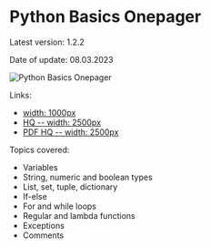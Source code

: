 # Python Basics Onepager

Latest version: 1.2.2

Date of update: 08.03.2023

![Python Basics Onepager](https://github.com/IvanReznikov/DataVerse/blob/main/Onepagers/images/python_onepager.png?raw=true)

Links:
- [width: 1000px](https://drive.google.com/file/d/1K5fyzopUj-M6m2GkibrcxEtwJEMkGO9a/view?usp=sharing)
- [HQ -- width: 2500px](https://drive.google.com/file/d/1LIw9DveFkAyJvEz-ZYwzTujriCpnk5TT/view?usp=sharing)
- [PDF HQ -- width: 2500px](https://drive.google.com/file/d/16zwEojb4GauVJG88CoGfPaVp5IS3BKR3/view?usp=sharing)

Topics covered:
- Variables
- String, numeric and boolean types
- List, set, tuple, dictionary
- If-else
- For and while loops
- Regular and lambda functions
- Exceptions
- Comments
